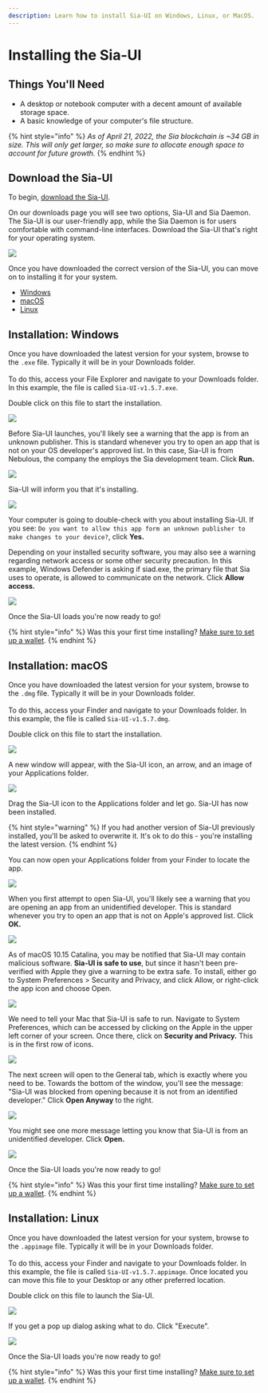 ```yaml
---
description: Learn how to install Sia-UI on Windows, Linux, or MacOS.
---
```


# Installing the Sia-UI

## Things You'll Need

* A desktop or notebook computer with a decent amount of available storage space.
* A basic knowledge of your computer's file structure.

{% hint style="info" %}
_As of April 21, 2022, the Sia blockchain is \~34 GB in size. This will only get larger, so make sure to allocate enough space to account for future growth._
{% endhint %}

## Download the Sia-UI <a href="#find_the_right_download_for_you" id="find_the_right_download_for_you"></a>

To begin, [download the Sia-UI](https://sia.tech/get-started).&#x20;

On our downloads page you will see two options, Sia-UI and Sia Daemon. The Sia-UI is our user-friendly app, while the Sia Daemon is for users comfortable with command-line interfaces. Download the Sia-UI that's right for your operating system.

![](../../../.gitbook/assets/get-started-download.png)

Once you have downloaded the correct version of the Sia-UI, you can move on to installing it for your system.

* [Windows](how-to-download-and-install-sia-ui.md#installation-windows)
* [macOS](how-to-download-and-install-sia-ui.md#installation-macos)
* [Linux](how-to-download-and-install-sia-ui.md#installation-linux)

## Installation: Windows

Once you have downloaded the latest version for your system, browse to the `.exe` file. Typically it will be in your Downloads folder.\
\
To do this, access your File Explorer and navigate to your Downloads folder. In this example, the file is called `Sia-UI-v1.5.7.exe`.

Double click on this file to start the installation.

![](../../../.gitbook/assets/locate-exe.png)

Before Sia-UI launches, you'll likely see a warning that the app is from an unknown publisher. This is standard whenever you try to open an app that is not on your OS developer's approved list. In this case, Sia-UI is from Nebulous, the company the employs the Sia development team. Click **Run.**

![](../../../.gitbook/assets/security-warning.png)

Sia-UI will inform you that it's installing.

![](../../../.gitbook/assets/install-4.png)

Your computer is going to double-check with you about installing Sia-UI. If you see: `Do you want to allow this app form an unknown publisher to make changes to your device?`, click **Yes.**

Depending on your installed security software, you may also see a warning regarding network access or some other security precaution. In this example, Windows Defender is asking if siad.exe, the primary file that Sia uses to operate, is allowed to communicate on the network. Click **Allow access.**

![](../../../.gitbook/assets/install-5.png)

Once the Sia-UI loads you're now ready to go!

{% hint style="info" %}
Was this your first time installing? [Make sure to set up a wallet](how-to-make-a-new-wallet-in-sia-ui.md#create-a-new-wallet).
{% endhint %}

## Installation: macOS

Once you have downloaded the latest version for your system, browse to the `.dmg` file. Typically it will be in your Downloads folder.\
\
To do this, access your Finder and navigate to your Downloads folder. In this example, the file is called `Sia-UI-v1.5.7.dmg`.

Double click on this file to start the installation.

![](../../../.gitbook/assets/locate-dmg.png)

A new window will appear, with the Sia-UI icon, an arrow, and an image of your Applications folder.

![](../../../.gitbook/assets/install-7.png)

Drag the Sia-UI icon to the Applications folder and let go. Sia-UI has now been installed.

{% hint style="warning" %}
If you had another version of Sia-UI previously installed, you'll be asked to overwrite it. It's ok to do this - you're installing the latest version.
{% endhint %}

You can now open your Applications folder from your Finder to locate the app.

![](../../../.gitbook/assets/install-8.png)

When you first attempt to open Sia-UI, you'll likely see a warning that you are opening an app from an unidentified developer. This is standard whenever you try to open an app that is not on Apple's approved list. Click **OK.**

![](../../../.gitbook/assets/install-9.png)

As of macOS 10.15 Catalina, you may be notified that Sia-UI may contain malicious software. **Sia-UI is safe to use**, but since it hasn't been pre-verified with Apple they give a warning to be extra safe. To install, either go to System Preferences > Security and Privacy, and click Allow, or right-click the app icon and choose Open.

![](../../../.gitbook/assets/install-10.png)

We need to tell your Mac that Sia-UI is safe to run. Navigate to System Preferences, which can be accessed by clicking on the Apple in the upper left corner of your screen. Once there, click on **Security and Privacy.** This is in the first row of icons.

![](../../../.gitbook/assets/install-11.png)

The next screen will open to the General tab, which is exactly where you need to be. Towards the bottom of the window, you'll see the message: "Sia-UI was blocked from opening because it is not from an identified developer." Click **Open Anyway** to the right.

![](../../../.gitbook/assets/install-12.png)

You might see one more message letting you know that Sia-UI is from an unidentified developer. Click **Open.**

![](../../../.gitbook/assets/install-13.png)

Once the Sia-UI loads you're now ready to go!

{% hint style="info" %}
Was this your first time installing? [Make sure to set up a wallet](how-to-make-a-new-wallet-in-sia-ui.md#create-a-new-wallet).
{% endhint %}

## Installation: Linux

Once you have downloaded the latest version for your system, browse to the `.appimage` file. Typically it will be in your Downloads folder.\
\
To do this, access your Finder and navigate to your Downloads folder. In this example, the file is called `Sia-UI-v1.5.7.appimage`. Once located you can move this file to your Desktop or any other preferred location.

Double click on this file to launch the Sia-UI.

![](../../../.gitbook/assets/locate-appimage.png)

If you get a pop up dialog asking what to do. Click "Execute".

![](../../../.gitbook/assets/run-sia-ui.png)

Once the Sia-UI loads you're now ready to go!

{% hint style="info" %}
Was this your first time installing? [Make sure to set up a wallet](how-to-make-a-new-wallet-in-sia-ui.md#create-a-new-wallet).
{% endhint %}
